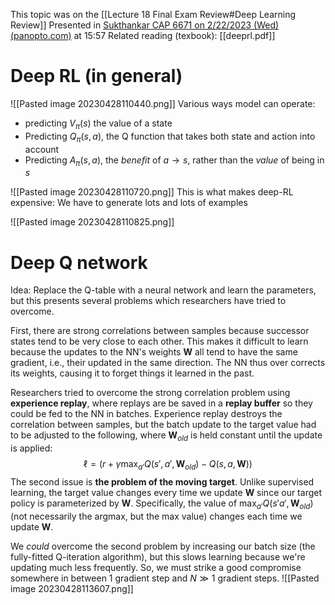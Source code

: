 This topic was on the [[Lecture 18 Final Exam Review#Deep Learning Review]] 
Presented in [Sukthankar CAP 6671 on 2/22/2023 (Wed) (panopto.com)](https://ucf.hosted.panopto.com/Panopto/Pages/Viewer.aspx?id=847daea8-caf4-4b11-8e8a-af8100e24a8a) at 15:57
Related reading (texbook): [[deeprl.pdf]]


# Deep RL (in general)
![[Pasted image 20230428110440.png]]
Various ways model can operate:
- predicting $V_\pi(s)$ the value of a state
- Predicting $Q_\pi(s,a)$, the Q function that takes both state and action into account
- Predicting $A_\pi(s,a)$, the *benefit* of $a\to s$, rather than the *value* of being in $s$ 

![[Pasted image 20230428110720.png]]
This is what makes deep-RL expensive: We have to generate lots and lots of examples

![[Pasted image 20230428110825.png]]



# Deep Q network
Idea: Replace the Q-table with a neural network and learn the parameters, but this presents several problems which researchers have tried to overcome.

First, there are strong correlations between samples because successor states tend to be very close to each other. This makes it difficult to learn because the updates to the NN's weights $\mathbf{W}$ all tend to have the same gradient, i.e., their updated in the same direction. The NN thus over corrects its weights, causing it to forget things it learned in the past. 

Researchers tried to overcome the strong correlation problem using **experience replay**, where replays are be saved in a **replay buffer** so they could be fed to the NN in batches. Experience replay destroys the correlation between samples, but the batch update to the target value had to be adjusted to the following, where $\mathbf{W}_{old}$ is held constant until the update is applied: 
$$\ell=\left(r+\gamma \max_{a'}Q(s',a',\mathbf{W}_{old})-Q(s,a,\mathbf{W})\right)$$
The second issue is **the problem of the moving target**. Unlike supervised learning, the target value changes every time we update $\mathbf{W}$ since our target policy is parameterized by $\mathbf{W}$. Specifically, the value of $\max_{a'}Q(s'a',\mathbf{W}_{old})$ (not necessarily the argmax, but the max value) changes each time we update $\mathbf{W}$. 

We *could* overcome the second problem by increasing our batch size (the fully-fitted Q-iteration algorithm), but this slows learning because we're updating much less frequently. So, we must strike a good compromise somewhere in between 1 gradient step and $N\gg1$ gradient steps.
![[Pasted image 20230428113607.png]]









